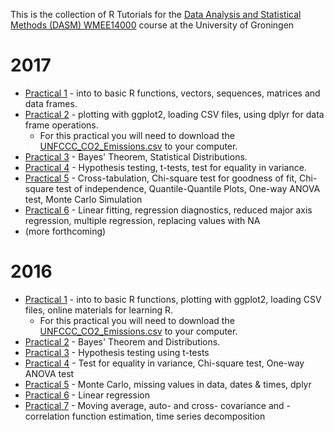 This is the collection of R Tutorials for the [Data Analysis and Statistical Methods (DASM) WMEE14000](https://www.rug.nl/ocasys/rug/vak/show?code=WMEE14000) course at the University of Groningen 

# 2017

* [Practical 1](http://cbdavis.github.io/DASM/2017/Practical1.html) - into to basic R functions, vectors, sequences, matrices and data frames.  
* [Practical 2](http://cbdavis.github.io/DASM/2017/Practical2.html) - plotting with ggplot2, loading CSV files, using dplyr for data frame operations.
    * For this practical you will need to download the   [UNFCCC_CO2_Emissions.csv](https://raw.githubusercontent.com/cbdavis/DASM/master/data/UNFCCC_CO2_Emissions.csv) to your computer.
* [Practical 3](http://cbdavis.github.io/DASM/2017/Practical3.html) - Bayes' Theorem, Statistical Distributions.
* [Practical 4](http://cbdavis.github.io/DASM/2017/Practical4.html) - Hypothesis testing, t-tests, test for equality in variance.
* [Practical 5](http://cbdavis.github.io/DASM/2017/Practical5.html) - Cross-tabulation, Chi-square test for goodness of fit, Chi-square test of independence, Quantile-Quantile Plots, One-way ANOVA test, Monte Carlo Simulation
* [Practical 6](http://cbdavis.github.io/DASM/2017/Practical6.html) - Linear fitting, regression diagnostics, reduced major axis regression, multiple regression, replacing values with NA
* (more forthcoming)

# 2016

* [Practical 1](http://cbdavis.github.io/DASM/2016/Practical1.html) - into to basic R functions, plotting with ggplot2, loading CSV files, online materials for learning R.
  * For this practical you will need to download the   [UNFCCC_CO2_Emissions.csv](https://raw.githubusercontent.com/cbdavis/DASM/master/data/UNFCCC_CO2_Emissions.csv) to your computer.
* [Practical 2](http://cbdavis.github.io/DASM/2016/Practical2.html) - Bayes' Theorem and Distributions.
* [Practical 3](http://cbdavis.github.io/DASM/2016/Practical3.html) - Hypothesis testing using t-tests
* [Practical 4](http://cbdavis.github.io/DASM/2016/Practical4.html) - Test for equality in variance, Chi-square test, One-way ANOVA test
* [Practical 5](http://cbdavis.github.io/DASM/2016/Practical5.html) - Monte Carlo, missing values in data, dates & times, dplyr
* [Practical 6](http://cbdavis.github.io/DASM/2016/Practical6.html) - Linear regression
* [Practical 7](http://cbdavis.github.io/DASM/2016/Practical7.html) - Moving average, auto- and cross- covariance and -correlation function estimation, time series decomposition
